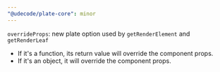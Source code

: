 ```yaml
---
"@udecode/plate-core": minor
---
```


`overrideProps`: new plate option used by `getRenderElement` and `getRenderLeaf`
- If it's a function, its return value will override the component props.
- If it's an object, it will override the component props.
